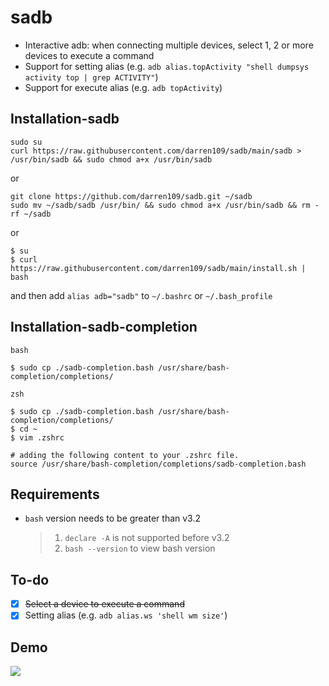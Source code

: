 # sadb

+ Interactive adb: when connecting multiple devices, select 1, 2 or more devices to execute a command
+ Support for setting alias (e.g. `adb alias.topActivity "shell dumpsys activity top | grep ACTIVITY"`)
+ Support for execute alias (e.g. `adb topActivity`)

## Installation-sadb

```shell
sudo su
curl https://raw.githubusercontent.com/darren109/sadb/main/sadb > /usr/bin/sadb && sudo chmod a+x /usr/bin/sadb
```

or

```shell
git clone https://github.com/darren109/sadb.git ~/sadb
sudo mv ~/sadb/sadb /usr/bin/ && sudo chmod a+x /usr/bin/sadb && rm -rf ~/sadb
```

or

```shell
$ su
$ curl https://raw.githubusercontent.com/darren109/sadb/main/install.sh | bash
```

and then add `alias adb="sadb"` to `~/.bashrc` or `~/.bash_profile`

## Installation-sadb-completion

`bash`

```shell
$ sudo cp ./sadb-completion.bash /usr/share/bash-completion/completions/
```

`zsh` 

```shell
$ sudo cp ./sadb-completion.bash /usr/share/bash-completion/completions/
$ cd ~
$ vim .zshrc

# adding the following content to your .zshrc file.
source /usr/share/bash-completion/completions/sadb-completion.bash
```

## Requirements

+ `bash` version needs to be greater than v3.2
  > 1. `declare -A` is not supported before v3.2
  > 2. `bash --version` to view bash version
  >

## To-do

- [X] ~~Select a device to execute a command~~
- [X] Setting alias (e.g. `adb alias.ws 'shell wm size'`)

## Demo

![](./screenshot/demo_0.gif)
